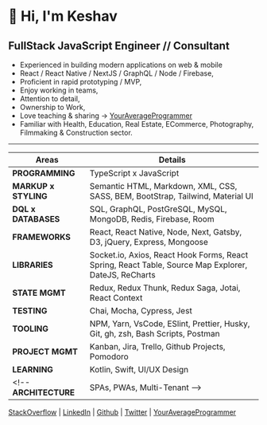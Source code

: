 # 👋 Hi, I'm Keshav  

## FullStack JavaScript Engineer // Consultant

- Experienced in building modern applications on web & mobile
- React / React Native / NextJS / GraphQL / Node / Firebase,
- Proficient in rapid prototyping / MVP,
- Enjoy working in teams,
- Attention to detail,
- Ownership to Work,
- Love teaching & sharing → [YourAverageProgrammer](https://www.youtube.com/channel/UC19U_d3EDdiwBw_P5Md1WGg)
- Familiar with Health, Education, Real Estate, ECommerce, Photography, Filmmaking & Construction sector.
<!-- - Open to [Remote Work Opportunities](mailto:keshav.dulal@gmail.com) -->

---

Areas | Details
--- | ---
**PROGRAMMING** | TypeScript x JavaScript
**MARKUP x STYLING** | Semantic HTML, Markdown, XML, CSS, SASS, BEM, BootStrap, Tailwind, Material UI
**DQL x DATABASES** | SQL, GraphQL, PostGreSQL, MySQL, MongoDB, Redis, Firebase, Room
**FRAMEWORKS** | React, React Native, Node, Next, Gatsby, D3, jQuery, Express, Mongoose
**LIBRARIES** | Socket.io, Axios, React Hook Forms, React Spring, React Table, Source Map Explorer, DateJS, ReCharts
**STATE MGMT** | Redux, Redux Thunk, Redux Saga, Jotai, React Context
**TESTING** | Chai, Mocha, Cypress, Jest
**TOOLING** | NPM, Yarn, VsCode, ESlint, Prettier, Husky, Git, gh, zsh, Bash Scripts, Postman
**PROJECT MGMT** | Kanban, Jira, Trello, Github Projects, Pomodoro
**LEARNING** | Kotlin, Swift, UI/UX Design
<!-- **ARCHITECTURE** | SPAs, PWAs, Multi-Tenant -->

[StackOverflow](https://stackoverflow.com/users/3556531/keshavdulal) | [LinkedIn](https://linkedin.com/keshavdulal) | [Github](https://github.com/Keshavdulal) | [Twitter](https://twitter.com/keshavdulal) | [YourAverageProgrammer](https://www.youtube.com/channel/UC19U_d3EDdiwBw_P5Md1WGg)

<!-- > [YouTube](https://www.youtube.com/keshavdulal) | [Instagram](https://www.instagram.com/keshav.dulal) | [Medium](https://medium.com/@keshavdulal) -->

<!-- ## Stats -->
<!-- REF: https://github.com/anuraghazra/github-readme-stats -->
<!-- ![](https://github-readme-stats.vercel.app/api?username=keshavdulal&show_icons=true&count_private=true&theme=onedark)  -->
<!-- ![](https://github-readme-stats.vercel.app/api/top-langs/?username=keshavdulal&count_private=true&layout=compact&theme=onedark)  -->

<!-- REF: https://github.com/ryo-ma/github-profile-trophy#specify-the-maximum-row--column-size -->
<!-- [![trophy](https://github-profile-trophy.vercel.app/?username=keshavdulal&row=1&margin-w=15&margin-h=15&theme=onedark)](https://github.com/ryo-ma/github-profile-trophy) -->

<!-- REF: https://hits.seeyoufarm.com/ -->
<!-- [![Hits](https://hits.seeyoufarm.com/api/count/incr/badge.svg?url=https%3A%2F%2Fgithub.com%2Fkeshavdulal&count_bg=%2379C83D&title_bg=%23555555&icon=&icon_color=%23E7E7E7&title=ghProfileVisits&edge_flat=false)](https://hits.seeyoufarm.com) -->
